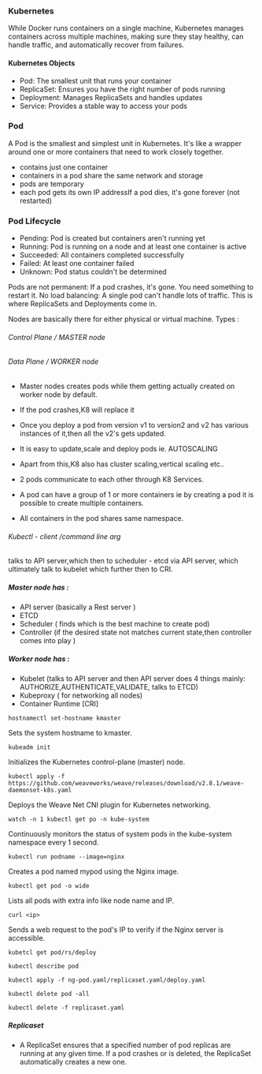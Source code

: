 ### Kubernetes
While Docker runs containers on a single machine, Kubernetes manages containers across multiple machines, making sure they stay healthy, can handle traffic, and automatically recover from failures.

#### Kubernetes Objects
- Pod: The smallest unit that runs your container
- ReplicaSet: Ensures you have the right number of pods running
- Deployment: Manages ReplicaSets and handles updates
- Service: Provides a stable way to access your pods

### Pod
A Pod is the smallest and simplest unit in Kubernetes. It's like a wrapper around one or more containers that need to work closely together.
- contains just one container
- containers in a pod share the same network and storage
- pods are temporary 
- each pod gets its own IP addressIf a pod dies, it's gone forever (not restarted)

### Pod Lifecycle
- Pending: Pod is created but containers aren't running yet
- Running: Pod is running on a node and at least one container is active
- Succeeded: All containers completed successfully
- Failed: At least one container failed
- Unknown: Pod status couldn't be determined

Pods are not permanent: If a pod crashes, it's gone. You need something to restart it. No load balancing: A single pod can't handle lots of traffic. This is where ReplicaSets and Deployments come in.

Nodes are basically there for either physical or virtual machine.
Types :
###### Control Plane / MASTER node
###### Data Plane / WORKER node

- Master nodes creates pods while them getting actually created on worker node by default.
- If the pod crashes,K8 will replace it
- Once you deploy a pod from version v1 to version2 and v2 has various instances of it,then all the v2's gets updated.
- It is easy to update,scale and deploy pods ie. AUTOSCALING
- Apart from this,K8 also has cluster scaling,vertical scaling etc..

- 2 pods communicate to each other through K8 Services.
- A pod can have a group of 1 or more containers ie by creating a pod it is possible to create multiple containers.
- All containers in the pod shares same namespace.

###### Kubectl - client /command line arg
talks to API server,which then to scheduler - etcd via API server, which ultimately talk to kubelet which further then to CRI.
##### Master node has :

- API server (basically a Rest server )
- ETCD
- Scheduler ( finds which is the best machine to create pod)
- Controller (if the desired state not matches current state,then controller comes into play )

##### Worker node has :

- Kubelet (talks to API server and then API server does 4 things mainly: AUTHORIZE,AUTHENTICATE,VALIDATE, talks to ETCD)
- Kubeproxy ( for networking all nodes)
- Container Runtime [CRI]

```
hostnamectl set-hostname kmaster
```
 Sets the system hostname to kmaster.
```
kubeadm init
```
 Initializes the Kubernetes control-plane (master) node.
```
kubectl apply -f https://github.com/weaveworks/weave/releases/download/v2.8.1/weave-daemonset-k8s.yaml
```
 Deploys the Weave Net CNI plugin for Kubernetes networking.
```
watch -n 1 kubectl get po -n kube-system
```
 Continuously monitors the status of system pods in the kube-system namespace every 1 second.
```
kubectl run podname --image=nginx
```
 Creates a pod named mypod using the Nginx image.
```
kubectl get pod -o wide
```
 Lists all pods with extra info like node name and IP.
```
curl <ip>
```
 Sends a web request to the pod's IP to verify if the Nginx server is accessible. 
```
kubetcl get pod/rs/deploy
```
```
kubectl describe pod
```
```
kubectl apply -f ng-pod.yaml/replicaset.yaml/deploy.yaml
```
```
kubectl delete pod -all
```
```
kubectl delete -f replicaset.yaml
```
##### Replicaset
- A ReplicaSet ensures that a specified number of pod replicas are running at any given time. If a pod crashes or is deleted, the ReplicaSet automatically creates a new one.
